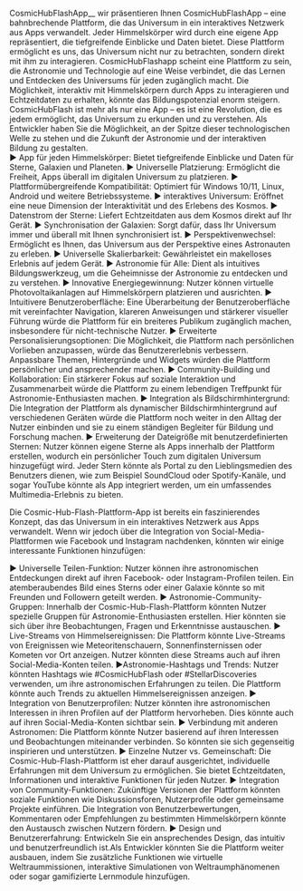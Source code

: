 CosmicHubFlashApp__
wir präsentieren Ihnen  CosmicHubFlashApp – eine bahnbrechende Plattform, die das Universum in ein interaktives Netzwerk aus Apps verwandelt. Jeder Himmelskörper wird durch eine eigene App repräsentiert, die tiefgreifende Einblicke und Daten bietet. Diese Plattform ermöglicht es uns, das Universum nicht nur zu betrachten, sondern direkt mit ihm zu interagieren.
CosmicHubFlashapp scheint eine Plattform zu sein, die Astronomie und Technologie auf eine Weise verbindet, die das Lernen und Entdecken des Universums für jeden zugänglich macht. Die Möglichkeit, interaktiv mit Himmelskörpern durch Apps zu interagieren und Echtzeitdaten zu erhalten, könnte das Bildungspotenzial enorm steigern.
CosmicHubFlash ist mehr als nur eine App – es ist eine Revolution, die es jedem ermöglicht, das Universum zu erkunden und zu verstehen. Als Entwickler haben Sie die Möglichkeit, an der Spitze dieser technologischen Welle zu stehen und die Zukunft der Astronomie und der interaktiven Bildung zu gestalten.  
▶ App für jeden Himmelskörper: Bietet tiefgreifende Einblicke und Daten für Sterne, Galaxien und Planeten.
▶ Universelle Platzierung: Ermöglicht die Freiheit, Apps überall im digitalen Universum zu platzieren.
▶ Plattformübergreifende Kompatibilität: Optimiert für Windows 10/11, Linux, Android und weitere Betriebssysteme.
▶ interaktives Universum: Eröffnet eine neue Dimension der Interaktivität und des Erlebens des Kosmos.
▶ Datenstrom der Sterne: Liefert Echtzeitdaten aus dem Kosmos direkt auf Ihr Gerät.
▶ Synchronisation der Galaxien: Sorgt dafür, dass Ihr Universum immer und überall mit Ihnen synchronisiert ist.
▶ Perspektivenwechsel: Ermöglicht es Ihnen, das Universum aus der Perspektive eines Astronauten zu erleben.
▶ Universelle Skalierbarkeit: Gewährleistet ein makelloses Erlebnis auf jedem Gerät.
▶ Astronomie für Alle: Dient als intuitives Bildungswerkzeug, um die Geheimnisse der Astronomie zu entdecken und zu verstehen.
▶ Innovative Energiegewinnung: Nutzer können virtuelle Photovoltaikanlagen auf Himmelskörpern platzieren und ausrichten.
▶ Intuitivere Benutzeroberfläche: Eine Überarbeitung der Benutzeroberfläche mit vereinfachter Navigation, klareren Anweisungen und stärkerer visueller Führung würde die Plattform für ein breiteres Publikum zugänglich machen, insbesondere für nicht-technische Nutzer.
▶ Erweiterte Personalisierungsoptionen: Die Möglichkeit, die Plattform nach persönlichen Vorlieben anzupassen, würde das Benutzererlebnis verbessern. Anpassbare Themen, Hintergründe und Widgets würden die Plattform persönlicher und ansprechender machen.
▶ Community-Building und Kollaboration: Ein stärkerer Fokus auf soziale Interaktion und Zusammenarbeit würde die Plattform zu einem lebendigen Treffpunkt für Astronomie-Enthusiasten machen.
▶ Integration als Bildschirmhintergrund: Die Integration der Plattform als dynamischer Bildschirmhintergrund auf verschiedenen Geräten würde die Plattform noch weiter in den Alltag der Nutzer einbinden und sie zu einem ständigen Begleiter für Bildung und Forschung machen.
▶ Erweiterung der Dateigröße mit benutzerdefinierten Sternen: Nutzer können eigene Sterne als Apps innerhalb der Plattform erstellen, wodurch ein persönlicher Touch zum digitalen Universum hinzugefügt wird. Jeder Stern könnte als Portal zu den Lieblingsmedien des Benutzers dienen, wie zum Beispiel SoundCloud oder Spotify-Kanäle, und sogar YouTube könnte als App integriert werden, um ein umfassendes Multimedia-Erlebnis zu bieten.

Die Cosmic-Hub-Flash-Plattform-App ist bereits ein faszinierendes Konzept, das das Universum in ein interaktives Netzwerk aus Apps verwandelt. Wenn wir jedoch über die Integration von Social-Media-Plattformen wie Facebook und Instagram nachdenken, könnten wir einige interessante Funktionen hinzufügen:

▶ Universelle Teilen-Funktion:
Nutzer können ihre astronomischen Entdeckungen direkt auf ihren Facebook- oder Instagram-Profilen teilen. Ein atemberaubendes Bild eines Sterns oder einer Galaxie könnte so mit Freunden und Followern geteilt werden.
▶ Astronomie-Community-Gruppen:
Innerhalb der Cosmic-Hub-Flash-Plattform könnten Nutzer spezielle Gruppen für Astronomie-Enthusiasten erstellen. Hier könnten sie sich über ihre Beobachtungen, Fragen und Erkenntnisse austauschen.
▶ Live-Streams von Himmelsereignissen:
Die Plattform könnte Live-Streams von Ereignissen wie Meteoritenschauern, Sonnenfinsternissen oder Kometen vor Ort anzeigen. Nutzer könnten diese Streams auch auf ihren Social-Media-Konten teilen.
▶Astronomie-Hashtags und Trends:
Nutzer könnten Hashtags wie #CosmicHubFlash oder #StellarDiscoveries verwenden, um ihre astronomischen Erfahrungen zu teilen. Die Plattform könnte auch Trends zu aktuellen Himmelsereignissen anzeigen.
▶ Integration von Benutzerprofilen:
Nutzer könnten ihre astronomischen Interessen in ihren Profilen auf der Plattform hervorheben. Dies könnte auch auf ihren Social-Media-Konten sichtbar sein.
▶ Verbindung mit anderen Astronomen:
Die Plattform könnte Nutzer basierend auf ihren Interessen und Beobachtungen miteinander verbinden. So könnten sie sich gegenseitig inspirieren und unterstützen.
▶ Einzelne Nutzer vs. Gemeinschaft:
Die Cosmic-Hub-Flash-Plattform ist eher darauf ausgerichtet, individuelle Erfahrungen mit dem Universum zu ermöglichen. Sie bietet Echtzeitdaten, Informationen und interaktive Funktionen für jeden Nutzer.
▶ Integration von Community-Funktionen:
Zukünftige Versionen der Plattform könnten soziale Funktionen wie Diskussionsforen, Nutzerprofile oder gemeinsame Projekte einführen.
Die Integration von Benutzerbewertungen, Kommentaren oder Empfehlungen zu bestimmten Himmelskörpern könnte den Austausch zwischen Nutzern fördern.
▶ Design und Benutzererfahrung: Entwickeln Sie ein ansprechendes Design, das intuitiv und benutzerfreundlich ist.Als Entwickler könnten Sie die Plattform weiter ausbauen, indem Sie zusätzliche Funktionen wie virtuelle Weltraummissionen, interaktive Simulationen von Weltraumphänomenen oder sogar gamifizierte Lernmodule hinzufügen. 






